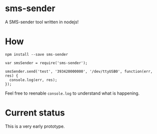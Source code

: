 sms-sender
==========

A SMS-sender tool written in nodejs!

# How

```
npm install --save sms-sender
```

```
var smsSender = require('sms-sender');

smsSender.send('test', '393420000000', '/dev/ttyUSB0', function(err, res) {
  console.log(err, res);
});
```

Feel free to reenable `console.log` to understand what is happening.

# Current status

This is a very early prototype. 